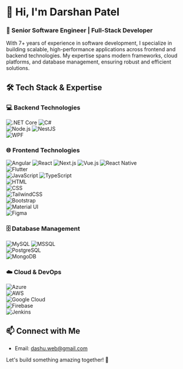 # 👋 Hi, I'm Darshan Patel

### 🚀 Senior Software Engineer | Full-Stack Developer

With 7+ years of experience in software development, I specialize in building scalable, high-performance applications across frontend and backend technologies. My expertise spans modern frameworks, cloud platforms, and database management, ensuring robust and efficient solutions.

## 🛠 Tech Stack & Expertise

### 💻 Backend Technologies
![.NET Core](https://img.shields.io/badge/.NET_Core-512BD4?style=flat&logo=.net&logoColor=white) 
![C#](https://img.shields.io/badge/C%23-239120?style=flat&logo=c-sharp&logoColor=white)  
![Node.js](https://img.shields.io/badge/Node.js-339933?style=flat&logo=node.js&logoColor=white) 
![NestJS](https://img.shields.io/badge/NestJS-E0234E?style=flat&logo=nestjs&logoColor=white)  
![WPF](https://img.shields.io/badge/WPF-0081CB?style=flat&logo=windows&logoColor=white)  

### 🌐 Frontend Technologies
![Angular](https://img.shields.io/badge/Angular-DD0031?style=flat&logo=angular&logoColor=white) 
![React](https://img.shields.io/badge/React-61DAFB?style=flat&logo=react&logoColor=white) 
![Next.js](https://img.shields.io/badge/Next.js-000000?style=flat&logo=next.js&logoColor=white) 
![Vue.js](https://img.shields.io/badge/Vue.js-4FC08D?style=flat&logo=vue.js&logoColor=white) 
![React Native](https://img.shields.io/badge/React_Native-61DAFB?style=flat&logo=react&logoColor=white)  
![Flutter](https://img.shields.io/badge/Flutter-02569B?style=flat&logo=flutter&logoColor=white)  
![JavaScript](https://img.shields.io/badge/JavaScript-F7DF1E?style=flat&logo=javascript&logoColor=black) 
![TypeScript](https://img.shields.io/badge/TypeScript-007ACC?style=flat&logo=typescript&logoColor=white)  
![HTML](https://img.shields.io/badge/HTML5-E34F26?style=flat&logo=html5&logoColor=white)  
![CSS](https://img.shields.io/badge/CSS3-1572B6?style=flat&logo=css3&logoColor=white)  
![TailwindCSS](https://img.shields.io/badge/Tailwind_CSS-38B2AC?style=flat&logo=tailwind-css&logoColor=white)  
![Bootstrap](https://img.shields.io/badge/Bootstrap-7952B3?style=flat&logo=bootstrap&logoColor=white)  
![Material UI](https://img.shields.io/badge/Material_UI-0081CB?style=flat&logo=mui&logoColor=white)  
![Figma](https://img.shields.io/badge/Figma-F24E1E?style=flat&logo=figma&logoColor=white)  

### 🗄️ Database Management
![MySQL](https://img.shields.io/badge/MySQL-4479A1?style=flat&logo=mysql&logoColor=white) 
![MSSQL](https://img.shields.io/badge/Microsoft_SQL_Server-CC2927?style=flat&logo=microsoft-sql-server&logoColor=white)  
![PostgreSQL](https://img.shields.io/badge/PostgreSQL-336791?style=flat&logo=postgresql&logoColor=white)  
![MongoDB](https://img.shields.io/badge/MongoDB-47A248?style=flat&logo=mongodb&logoColor=white)  

### ☁️ Cloud & DevOps
![Azure](https://img.shields.io/badge/Microsoft_Azure-0078D4?style=flat&logo=microsoft-azure&logoColor=white)  
![AWS](https://img.shields.io/badge/Amazon_AWS-232F3E?style=flat&logo=amazon-aws&logoColor=white)  
![Google Cloud](https://img.shields.io/badge/Google_Cloud-4285F4?style=flat&logo=google-cloud&logoColor=white)  
![Firebase](https://img.shields.io/badge/Firebase-FFCA28?style=flat&logo=firebase&logoColor=black)  
![Jenkins](https://img.shields.io/badge/Jenkins-D24939?style=flat&logo=jenkins&logoColor=white)  

## 📫 Connect with Me
- Email: [dashu.web@gmail.com](mailto:dashu.web@gmail.com)

Let's build something amazing together! 🚀
